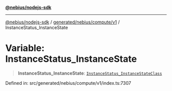 [**@nebius/nodejs-sdk**](../../../../../README.md)

***

[@nebius/nodejs-sdk](../../../../../README.md) / [generated/nebius/compute/v1](../README.md) / InstanceStatus\_InstanceState

# Variable: InstanceStatus\_InstanceState

> **InstanceStatus\_InstanceState**: [`InstanceStatus_InstanceStateClass`](../type-aliases/InstanceStatus_InstanceStateClass.md)

Defined in: src/generated/nebius/compute/v1/index.ts:7307
